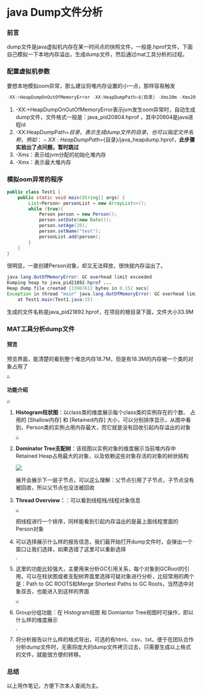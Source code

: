 # java Dump文件分析

### 前言

dump文件是java虚拟机内存在某一时间点的快照文件，一般是.hprof文件，下面自己模拟一下本地内存溢出，生成dump文件，然后通过mat工具分析的过程。

### 配置虚拟机参数

要想本地模拟oom异常，那么建议将堆内存设置的小一点，那样容易触发

```java
-XX:+HeapDumpOnOutOfMemoryError -XX:HeapDumpPath=${目录} -Xms20m -Xmx20m
```

1. -XX:+HeapDumpOnOutOfMemoryError表示jvm发生oom异常时，自动生成dump文件，文件格式一般是：java_pid20804.hprof ，其中20804是java进程id
2. -XX:HeapDumpPath=${目录}，表示生成dump文件的目录，也可以指定文件名称，例如：-XX:HeapDumpPath=${目录}/java_heapdump.hprof，**此步骤实验出了点问题，暂时跳过**
3. -Xms：表示给jvm分配的初始化堆内存
4. -Xmx：表示最大堆内存

### 模拟oom异常的程序

```java
public class Test1 {
    public static void main(String[] args) {
        List<Person> personList = new ArrayList<>();
        while (true){
            Person person = new Person();
            person.setDate(new Date());
            person.setAge(20);
            person.setName("test");
            personList.add(person);
        }
    }
}
```

很明显，一直创建Person对象，却又无法释放，很快就内存溢出了。

```java
java.lang.OutOfMemoryError: GC overhead limit exceeded
Dumping heap to java_pid21892.hprof ...
Heap dump file created [33907612 bytes in 0.152 secs]
Exception in thread "main" java.lang.OutOfMemoryError: GC overhead limit exceeded
	at Test1.main(Test1.java:15)
```

生成的文件名称是java_pid21892.hprof，在项目的根目录下面，文件大小33.9M

### MAT工具分析dump文件

#### 预览

预览界面，能清楚的看到整个堆总内存18.7M，但是有18.3M的内存被一个类的对象占用了

<img src="https://tva1.sinaimg.cn/large/006tNbRwgy1gb5hehisqyj31s20u0128.jpg" style="zoom:50%;" />

#### 功能介绍

<img src="https://tva1.sinaimg.cn/large/006tNbRwgy1gb5je1atkkj30km08ijtw.jpg" style="zoom:50%;" />



1. **Histogram柱状图**：以class类的维度展示每个class类的实例存在的个数、 占用的 [Shallow内存] 和 [Retained内存] 大小，可以分别排序显示，从图中看到，Person类的实例占用内存最大，而它就是没有回收引起内存溢出的对象

   <img src="https://tva1.sinaimg.cn/large/006tNbRwgy1gb5ji79octj30ty0cwtd6.jpg" style="zoom:50%;" />

   

2. **Dominator Tree支配树**：该视图以实例对象的维度展示当前堆内存中Retained Heap占用最大的对象，以及依赖这些对象存活的对象的树状结构

   ![](https://tva1.sinaimg.cn/large/006tNbRwgy1gb5jl1b5n5j31570u0k9f.jpg)

   展开会展示下一层子节点，可以这么理解：父节点引用了子节点，子节点没有被回收，所以父节点也没法被回收

3. **Thread Overview：**：可以看到线程栈/线程对象信息

   <img src="https://tva1.sinaimg.cn/large/006tNbRwly1gb5jspr4dwj318y0u0dyl.jpg" style="zoom:50%;" />

   把线程进行一个排序，同样能看到引起内存溢出的是最上面线程里面的Person对象

4. 可以选择展示什么样的报告信息，我们最开始打开dump文件时，会弹出一个窗口让我们选择，如果选错了这里可以重新选择

   <img src="https://tva1.sinaimg.cn/large/006tNbRwgy1gbmozjq9i4j313a0t21kx.jpg" style="zoom:25%;" />

   

5. 这里的功能比较强大，主要用来分析GC引用关系，每个对象到GCRoot的引用，可以在柱状图或者支配树界面里选择可疑对象进行分析，比较常用的两个是：Path to GC ROOTS和Merge Shortest Paths to GC Roots，当然选中对象双击，也能进入到这样的界面

   <img src="https://tva1.sinaimg.cn/large/006tNbRwgy1gb5jl1b5n5j31570u0k9f.jpg" style="zoom:50%;" />

6. Group分组功能：在 Histogram视图 和 Domiantor Tree视图时可操作，即以什么样的维度展示

   <img src="https://tva1.sinaimg.cn/large/006tNbRwgy1gbmoyz67a9j30me0cw7ez.jpg" style="zoom:25%;" />

7. 将分析报告以什么样的格式导出，可选的有html、csv、txt。便于在团队合作分析dump文件时，无需将庞大的dump文件拷贝过去，只需要生成以上格式的文件，就能很方便的转移。



### 总结

以上用作笔记，方便下次本人查阅为主。
